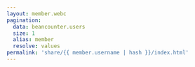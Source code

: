 ```yaml
---
layout: member.webc
pagination:
  data: beancounter.users
  size: 1
  alias: member
  resolve: values
permalink: 'share/{{ member.username | hash }}/index.html'
---
```

